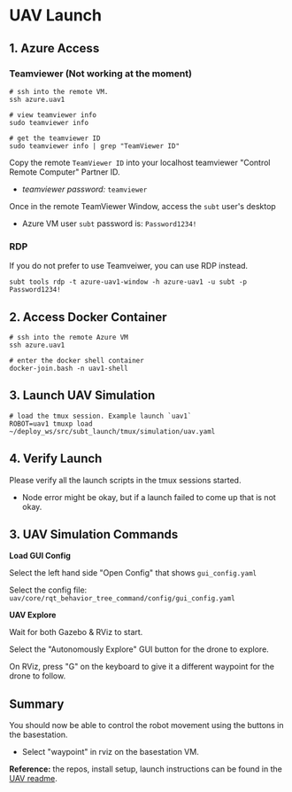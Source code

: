 # UAV Launch

## 1. Azure Access

### Teamviewer (Not working at the moment)

```text
# ssh into the remote VM.
ssh azure.uav1

# view teamviewer info
sudo teamviewer info

# get the teamviewer ID
sudo teamviewer info | grep "TeamViewer ID"
```

Copy the remote `TeamViewer ID` into your localhost teamviewer "Control Remote Computer" Partner ID.

- *teamviewer password:* `teamviewer`

Once in the remote TeamViewer Window, access the `subt` user's desktop

- Azure VM user `subt` password is: `Password1234!`

### RDP

If you do not prefer to use Teamveiwer, you can use RDP instead.

```text
subt tools rdp -t azure-uav1-window -h azure-uav1 -u subt -p Password1234!
```

## 2. Access Docker Container

```text
# ssh into the remote Azure VM
ssh azure.uav1

# enter the docker shell container
docker-join.bash -n uav1-shell
```

## 3. Launch UAV Simulation

```text
# load the tmux session. Example launch `uav1`
ROBOT=uav1 tmuxp load ~/deploy_ws/src/subt_launch/tmux/simulation/uav.yaml
```

## 4. Verify Launch

Please verify all the launch scripts in the tmux sessions started.

- Node error might be okay, but if a launch failed to come up that is not okay.

## 3. UAV Simulation Commands

**Load GUI Config**

Select the left hand side "Open Config" that shows `gui_config.yaml`

Select the config file: `uav/core/rqt_behavior_tree_command/config/gui_config.yaml`

**UAV Explore**

Wait for both Gazebo & RViz to start.

Select the "Autonomously Explore" GUI button for the drone to explore.

On RViz, press "G" on the keyboard to give it a different waypoint for the drone to follow.

## Summary

You should now be able to control the robot movement using the buttons in the basestation.

- Select "waypoint" in rviz on the basestation VM.

**Reference:** the repos, install setup, launch instructions can be found in the [UAV readme](https://bitbucket.org/castacks/core_central/src/subt_nuc_velodyne_small_drone/).
